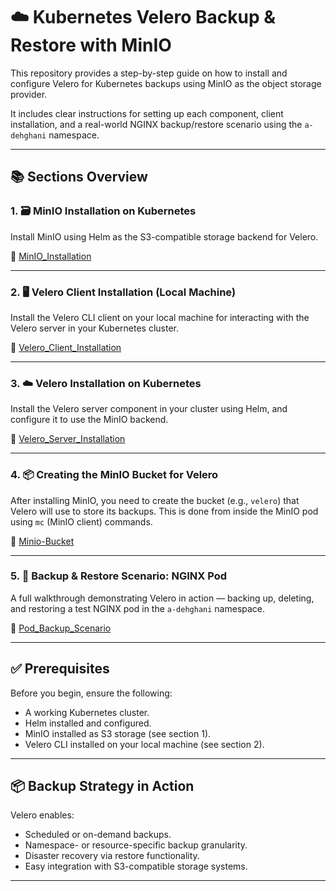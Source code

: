 # ☁️ Kubernetes Velero Backup & Restore with MinIO

This repository provides a step-by-step guide on how to install and configure Velero for Kubernetes backups using MinIO as the object storage provider.

It includes clear instructions for setting up each component, client installation, and a real-world NGINX backup/restore scenario using the `a-dehghani` namespace.

---

## 📚 Sections Overview

### 1. 🗃️ MinIO Installation on Kubernetes
Install MinIO using Helm as the S3-compatible storage backend for Velero.

📄 [MinIO_Installation](./MinIO_Installation.md)

---

### 2. 🖥️ Velero Client Installation (Local Machine)
Install the Velero CLI client on your local machine for interacting with the Velero server in your Kubernetes cluster.

📄 [Velero_Client_Installation](./Velero_Client_Installation.md)

---

### 3. ☁️ Velero Installation on Kubernetes
Install the Velero server component in your cluster using Helm, and configure it to use the MinIO backend.

📄 [Velero_Server_Installation](./Velero_Server_Installation.md)

---

### 4. 📦 Creating the MinIO Bucket for Velero
After installing MinIO, you need to create the bucket (e.g., `velero`) that Velero will use to store its backups. This is done from inside the MinIO pod using `mc` (MinIO client) commands.

📄 [Minio-Bucket](./Minio-Bucket.md)

---

### 5. 🧪 Backup & Restore Scenario: NGINX Pod
A full walkthrough demonstrating Velero in action — backing up, deleting, and restoring a test NGINX pod in the `a-dehghani` namespace.

📄 [Pod_Backup_Scenario](./Pod_Backup_Scenario.md)

---

## ✅ Prerequisites
Before you begin, ensure the following:
- A working Kubernetes cluster.
- Helm installed and configured.
- MinIO installed as S3 storage (see section 1).
- Velero CLI installed on your local machine (see section 2).

---

## 📦 Backup Strategy in Action
Velero enables:
- Scheduled or on-demand backups.
- Namespace- or resource-specific backup granularity.
- Disaster recovery via restore functionality.
- Easy integration with S3-compatible storage systems.

---
